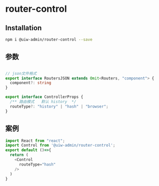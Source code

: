router-control
===

## Installation

```bash
npm i @uiw-admin/router-control --save
```

## 参数

```ts

// json文件格式
export interface RoutersJSON extends Omit<Routers, "component"> {
  component?: string
}

export interface ControllerProps {
  /** 路由模式   默认 history  */
  routeType?: "history" | "hash" | "browser";
}

```

## 案例

```ts
import React from "react";
import Control from '@uiw-admin/router-control';
export default ()=>{
  return (
    <Control
      routeType="hash"
    />
  )
}

```


